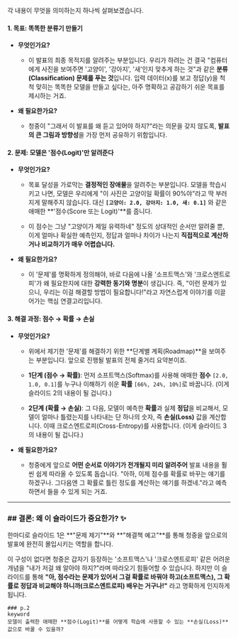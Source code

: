 각 내용이 무엇을 의미하는지 하나씩 살펴보겠습니다.

#### **1. 목표: 똑똑한 분류기 만들기**

- **무엇인가요?**
    
    - 이 발표의 최종 목적지를 알려주는 부분입니다. 우리가 하려는 건 결국 "컴퓨터에게 사진을 보여주면 '고양이', '강아지', '새'인지 맞추게 하는 것"과 같은 **분류(Classification) 문제를 푸는 것**입니다. 입력 데이터(x)를 보고 정답(y)을 척척 맞히는 똑똑한 모델을 만들고 싶다는, 아주 명확하고 공감하기 쉬운 목표를 제시하는 거죠.
        
- **왜 필요한가요?**
    
    - 청중이 "그래서 이 발표를 왜 듣고 있어야 하지?"라는 의문을 갖지 않도록, **발표의 큰 그림과 방향성**을 가장 먼저 공유하기 위함입니다.
        

#### **2. 문제: 모델은 '점수(Logit)'만 알려준다**

- **무엇인가요?**
    
    - 목표 달성을 가로막는 **결정적인 장애물**을 알려주는 부분입니다. 모델을 학습시키고 나면, 모델은 우리에게 "이 사진은 고양이일 확률이 90%야"라고 딱 부러지게 말해주지 않습니다. 대신 **`[고양이: 2.0, 강아지: 1.0, 새: 0.1]`** 와 같은 애매한 **'점수(Score 또는 Logit)'**를 줍니다.
        
    - 이 점수는 그냥 "고양이가 제일 유력하네" 정도의 상대적인 순서만 알려줄 뿐, 이게 얼마나 확실한 예측인지, 정답과 얼마나 차이가 나는지 **직접적으로 계산하거나 비교하기가 매우 어렵습니다.**
        
- **왜 필요한가요?**
    
    - 이 '문제'를 명확하게 정의해야, 바로 다음에 나올 '소프트맥스'와 '크로스엔트로피'가 왜 필요한지에 대한 **강력한 동기와 명분**이 생깁니다. 즉, "이런 문제가 있으니, 우리는 이걸 해결할 방법이 필요합니다!"라고 자연스럽게 이야기를 이끌어가는 핵심 연결고리입니다.
        

#### **3. 해결 과정: 점수 → 확률 → 손실**

- **무엇인가요?**
    
    - 위에서 제기한 '문제'를 해결하기 위한 **단계별 계획(Roadmap)**을 보여주는 부분입니다. 앞으로 진행될 발표의 전체 줄거리 요약본이죠.
        
    - **1단계 (점수 → 확률)**: 먼저 소프트맥스(Softmax)를 사용해 애매한 **점수** `[2.0, 1.0, 0.1]`를 누구나 이해하기 쉬운 **확률** `[66%, 24%, 10%]`로 바꿉니다. (이게 슬라이드 2의 내용이 될 겁니다.)
        
    - **2단계 (확률 → 손실)**: 그 다음, 모델이 예측한 **확률**과 실제 **정답**을 비교해서, 모델이 얼마나 틀렸는지를 나타내는 단 하나의 숫자, 즉 **손실(Loss)** 값을 계산합니다. 이때 크로스엔트로피(Cross-Entropy)를 사용합니다. (이게 슬라이드 3의 내용이 될 겁니다.)
        
- **왜 필요한가요?**
    
    - 청중에게 앞으로 **어떤 순서로 이야기가 전개될지 미리 알려주어** 발표 내용을 훨씬 쉽게 따라올 수 있도록 돕습니다. "아하, 이제 점수를 확률로 바꾸는 얘기를 하겠구나. 그다음엔 그 확률로 틀린 정도를 계산하는 얘기를 하겠네."라고 예측하면서 들을 수 있게 되는 거죠.
        

---

### ## 결론: 왜 이 슬라이드가 중요한가? ✨

한마디로 슬라이드 1은 **"문제 제기"**와 **"해결책 예고"**를 통해 청중을 앞으로의 발표에 완전히 몰입시키는 역할을 합니다.

이 구성이 없다면 청중은 갑자기 등장하는 '소프트맥스'나 '크로스엔트로피' 같은 어려운 개념을 "내가 저걸 왜 알아야 하지?"라며 따라오기 힘들어할 수 있습니다. 하지만 이 슬라이드를 통해 **"아, 점수라는 문제가 있어서 그걸 확률로 바꿔야 하고(소프트맥스), 그 확률로 정답과 비교해야 하니까(크로스엔트로피) 배우는 거구나!"** 라고 명확하게 인지하게 됩니다.


```
### p.2
keyword
모델이 출력한 애매한 **점수(Logit)**를 어떻게 학습에 사용할 수 있는 **손실(Loss)** 값으로 바꿀 수 있을까?

```

